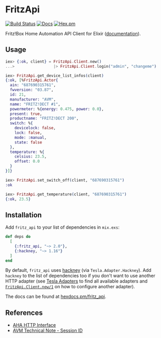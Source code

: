 # FritzApi

[![Build Status](https://github.com/adriankumpf/fritz-api/workflows/CI/badge.svg)](https://github.com/adriankumpf/fritz-api/actions)
[![Docs](https://img.shields.io/badge/hex-docs-green.svg?style=flat)](https://hexdocs.pm/fritz_api)
[![Hex.pm](https://img.shields.io/hexpm/v/fritz_api?color=%23714a94)](http://hex.pm/packages/fritz_api)

<!-- MDOC !-->

Fritz!Box Home Automation API Client for Elixir
([documentation](https://hexdocs.pm/fritz_api)).

## Usage

```elixir
iex> {:ok, client} = FritzApi.Client.new()
...>                 |> FritzApi.Client.login("admin", "changeme")

iex> FritzApi.get_device_list_infos(client)
{:ok, [%FritzApi.Actor{
  ain: "687690315761",
  fwversion: "03.87",
  id: 21,
  manufacturer: "AVM",
  name: "FRITZ!DECT #1",
  powermeter: %{energy: 0.475, power: 0.0},
  present: true,
  productname: "FRITZ!DECT 200",
  switch: %{
    devicelock: false,
    lock: false,
    mode: :manual,
    state: false
  },
  temperature: %{
    celsius: 23.5,
    offset: 0.0
  }
}]}

iex> FritzApi.set_switch_off(client, "687690315761")
:ok

iex> FritzApi.get_temperature(client, "687690315761")
{:ok, 23.5}
```

<!-- MDOC !-->

## Installation

Add `fritz_api` to your list of dependencies in `mix.exs`:

```elixir
def deps do
  [
    {:fritz_api, "~> 2.0"},
    {:hackney, "~> 1.16"}
  ]
end
```

By default, `fritz_api` uses [hackney](https://github.com/benoitc/hackney) (via `Tesla.Adapter.Hackney`). Add `hackney` to the list of dependencies too if you don't want to use another HTTP adapter (see [Tesla Adapters](https://github.com/teamon/tesla#adapters) to find all available adapters and [`FritzApi.Client.new/1`](https://hexdocs.pm/fritz_api/FritzApi.Client.html#new/1) on how to configure another adapter).

The docs can be found at [hexdocs.pm/fritz_api](https://hexdocs.pm/fritz_api).

## References

- [AHA HTTP Interface](https://avm.de/fileadmin/user_upload/Global/Service/Schnittstellen/AHA-HTTP-Interface.pdf)
- [AVM Technical Note - Session ID](https://avm.de/fileadmin/user_upload/Global/Service/Schnittstellen/AVM_Technical_Note_-_Session_ID.pdf)
